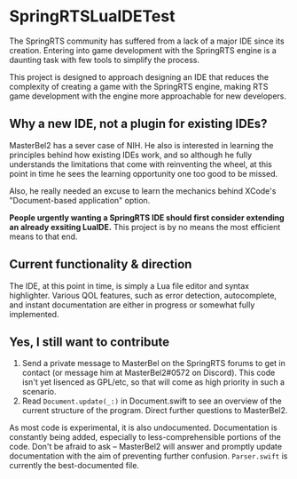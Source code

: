 #  SpringRTSLuaIDETest

The SpringRTS community has suffered from a lack of a major IDE since its creation. Entering into game development with the SpringRTS engine is a daunting task with few tools to simplify the process.

This project is designed to approach designing an IDE that reduces the complexity of creating a game with the SpringRTS engine, making RTS game development with the engine more approachable for new developers.



## Why a new IDE, not a plugin for existing IDEs?

MasterBel2 has a sever case of NIH. He also is interested in learning the principles behind how existing IDEs work, and so although he fully understands the limitations that come with reinventing the wheel, at this point in time he sees the learning opportunity one too good to be missed.

Also, he really needed an excuse to learn the mechanics behind XCode's "Document-based application" option.

**People urgently wanting a SpringRTS IDE should first consider extending an already exsiting LuaIDE.** This project is by no means the most efficient means to that end. 

## Current functionality & direction

The IDE, at this point in time, is simply a Lua file editor and syntax highlighter. Various QOL features, such as error detection, autocomplete, and instant documentation are either in progress or somewhat fully implemented.

## Yes, I still want to contribute

1. Send a private message to MasterBel on the SpringRTS forums to get in contact (or message him at MasterBel2#0572 on Discord). This code isn't yet lisenced as GPL/etc, so that will come as high priority in such a scenario. 
2. Read `Document.update(_:)` in Document.swift to see an overview of the current structure of the program. Direct further questions to MasterBel2.

As most code is experimental, it is also undocumented. Documentation is constantly being added, especially to less-comprehensible portions of the code. Don't be afraid to ask – MasterBel2 will answer and promptly update documentation with the aim of preventing further confusion. `Parser.swift` is currently the best-documented file.

